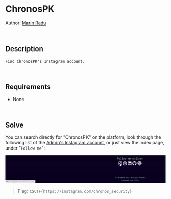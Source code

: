 # ChronosPK
Author: [Marin Radu](https://github.com/ChronosPK)

<br>

## Description
```
Find ChronosPK's Instagram account.
```

<br>

## Requirements
- None

<br>

## Solve
You can search directly for "ChronosPK" on the platform,
look through the following list of the [Admin's Instagram account](https://instagram.com/raducu02), or just
view the index page, under "`Follow me`":

<img src="./solve/index.png" width="1000">

<br>

> Flag: `CSCTF{https://instagram.com/chronos_security}`
